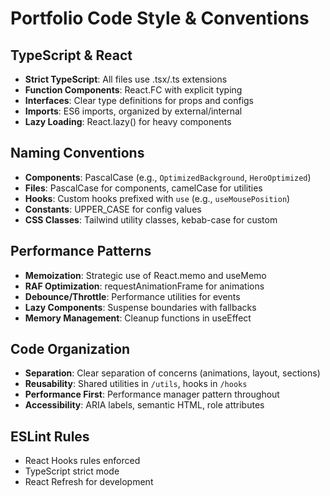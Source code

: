 # Portfolio Code Style & Conventions

## TypeScript & React
- **Strict TypeScript**: All files use .tsx/.ts extensions
- **Function Components**: React.FC with explicit typing
- **Interfaces**: Clear type definitions for props and configs
- **Imports**: ES6 imports, organized by external/internal
- **Lazy Loading**: React.lazy() for heavy components

## Naming Conventions
- **Components**: PascalCase (e.g., `OptimizedBackground`, `HeroOptimized`)
- **Files**: PascalCase for components, camelCase for utilities
- **Hooks**: Custom hooks prefixed with `use` (e.g., `useMousePosition`)
- **Constants**: UPPER_CASE for config values
- **CSS Classes**: Tailwind utility classes, kebab-case for custom

## Performance Patterns
- **Memoization**: Strategic use of React.memo and useMemo
- **RAF Optimization**: requestAnimationFrame for animations
- **Debounce/Throttle**: Performance utilities for events
- **Lazy Components**: Suspense boundaries with fallbacks
- **Memory Management**: Cleanup functions in useEffect

## Code Organization
- **Separation**: Clear separation of concerns (animations, layout, sections)
- **Reusability**: Shared utilities in `/utils`, hooks in `/hooks`
- **Performance First**: Performance manager pattern throughout
- **Accessibility**: ARIA labels, semantic HTML, role attributes

## ESLint Rules
- React Hooks rules enforced
- TypeScript strict mode
- React Refresh for development